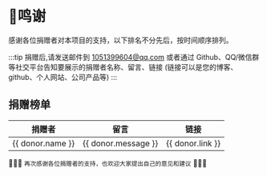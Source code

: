 # 🎉鸣谢

感谢各位捐赠者对本项目的支持，以下排名不分先后，按时间顺序排列。

:::tip
捐赠后,请发送邮件到 1051399604@qq.com 或者通过 Github、QQ/微信群 等社交平台告知要展示的捐赠者名称、留言、链接 (链接可以是您的博客、github、个人网站、公司产品等)
:::

## 捐赠榜单

<table v-if="data && data.donor">
  <thead>
    <tr>
      <th>捐赠者</th>
      <th>留言</th>
      <th>链接</th>
    </tr>
  </thead>
  <tbody>
    <tr v-for="(donor, index) in data.donor">
      <td>{{ donor.name }}</td>
      <td>{{ donor.message }}</td>
      <td>{{ donor.link }}</td>
    </tr>
  </tbody>
</table>

:beers::beers::beers: `再次感谢各位捐赠者的支持，也欢迎大家提出自己的意见和建议` :beers::beers::beers:

<script setup>
import { useSponsor } from '../../.vitepress/theme/data/sponsor'
const { data } = useSponsor()
</script>
